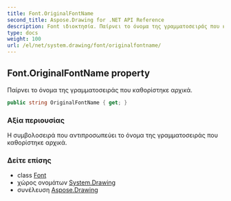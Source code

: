 ```yaml
---
title: Font.OriginalFontName
second_title: Aspose.Drawing for .NET API Reference
description: Font ιδιοκτησία. Παίρνει το όνομα της γραμματοσειράς που καθορίστηκε αρχικά.
type: docs
weight: 100
url: /el/net/system.drawing/font/originalfontname/
---
```

## Font.OriginalFontName property

Παίρνει το όνομα της γραμματοσειράς που καθορίστηκε αρχικά.

```csharp
public string OriginalFontName { get; }
```

### Αξία περιουσίας

Η συμβολοσειρά που αντιπροσωπεύει το όνομα της γραμματοσειράς που καθορίστηκε αρχικά.

### Δείτε επίσης

* class [Font](../)
* χώρος ονομάτων [System.Drawing](../../font/)
* συνέλευση [Aspose.Drawing](../../../)


